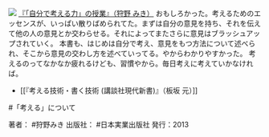 
[![](https://images-fe.ssl-images-amazon.com/images/I/41WG-ddlaDL._SL160_.jpg)](http://www.amazon.co.jp/exec/obidos/ASIN/4534050909/choiyaki81-22/ref=nosim)
[『「自分で考える力」の授業』（狩野 みき）](http://www.amazon.co.jp/exec/obidos/ASIN/4534050909/choiyaki81-22/ref=nosim)
おもしろかった。考えるためのエッセンスが、いっぱい散りばめられてた。まずは自分の意見を持ち、それを伝えて他の人の意見とか交わらせる。それによってまたさらに意見はブラッシュアップされていく。
本書も、はじめは自分で考え、意見をもつ方法について述べられ、そこから意見の交わし方を述べていってる。やからわかりやすかった。
考えるのってなかなか疲れるけども、習慣やから。毎日考えに考えていかなければ。

- [[『考える技術・書く技術 (講談社現代新書)』（板坂 元）]]

#「考える」について 

著者： #狩野みき 
出版社： #日本実業出版社 
発行：2013
